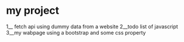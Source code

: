 # my project
1__ fetch api using dummy data from a website
2__todo list of javascript
3__my wabpage using a bootstrap and some css property
